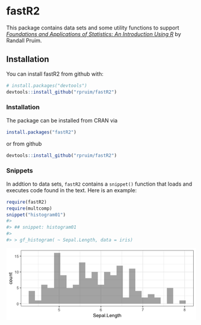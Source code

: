 
<!-- README.md is generated from README.Rmd. Please edit that file -->
fastR2
======

This package contains data sets and some utility functions to support [*Foundations and Applications of Statistics: An Introduction Using R*](https://bookstore.ams.org/amstext-28/) by Randall Pruim.

Installation
------------

You can install fastR2 from github with:

``` r
# install.packages("devtools")
devtools::install_github("rpruim/fastR2")
```

<!-- [![CRAN_Status_Badge](http://www.r-pkg.org/badges/version/fastR2)](https://cran.r-project.org/package=fastR2) -->
### Installation

The package can be installed from CRAN via

``` r
install.packages("fastR2")
```

or from github

``` r
devtools::install_github("rpruim/fastR2")
```

### Snippets

In addtion to data sets, `fastR2` contains a `snippet()` function that loads and executes code found in the text. Here is an example:

``` r
require(fastR2)
require(multcomp)
snippet("histogram01")
#> 
#> ## snippet: histogram01
#> 
#> > gf_histogram( ~ Sepal.Length, data = iris)
```

<img src="README-unnamed-chunk-4-1.png" style="display: block; margin: auto;" />
